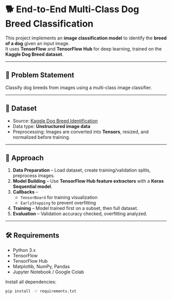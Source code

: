 # 🐕 End-to-End Multi-Class Dog Breed Classification

This project implements an **image classification model** to identify the **breed of a dog** given an input image.  
It uses **TensorFlow** and **TensorFlow Hub** for deep learning, trained on the **Kaggle Dog Breed dataset**.

---

## 📌 Problem Statement
Classify dog breeds from images using a multi-class image classifier.

---

## 📂 Dataset
- Source: [Kaggle Dog Breed Identification](https://www.kaggle.com/c/dog-breed-identification)
- Data type: **Unstructured image data**
- Preprocessing: Images are converted into **Tensors**, resized, and normalized before training.

---

## 🧠 Approach
1. **Data Preparation** – Load dataset, create training/validation splits, preprocess images.  
2. **Model Building** – Use **TensorFlow Hub feature extractors** with a **Keras Sequential model**.  
3. **Callbacks** – 
   - `TensorBoard` for training visualization  
   - `EarlyStopping` to prevent overfitting  
4. **Training** – Model trained first on a subset, then full dataset.  
5. **Evaluation** – Validation accuracy checked, overfitting analyzed.  

---

## 🛠 Requirements
- Python 3.x
- TensorFlow
- TensorFlow Hub
- Matplotlib, NumPy, Pandas
- Jupyter Notebook / Google Colab

Install all dependencies:
```bash
pip install -r requirements.txt

